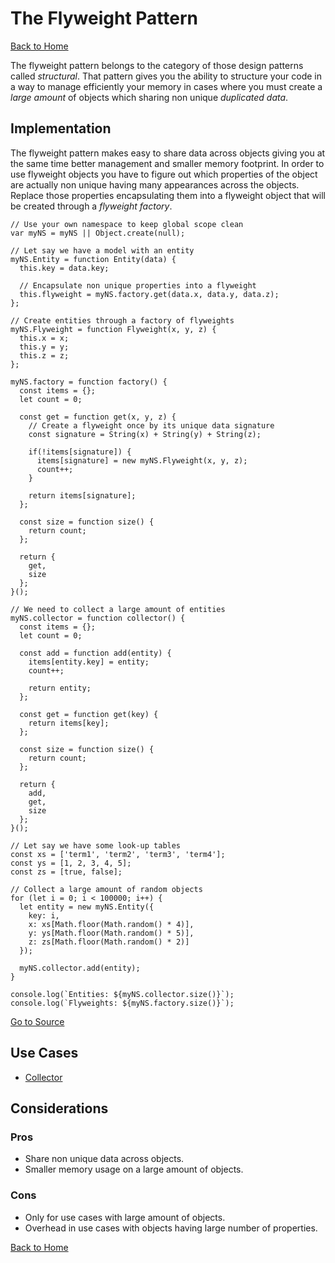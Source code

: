 # The Flyweight Pattern #

[Back to Home](../../../../)

The flyweight pattern belongs to the category of those design patterns called *structural*. That pattern gives you the ability to structure your code in a way to manage efficiently your memory in cases where you must create a *large amount* of objects which sharing non unique *duplicated data*.

## Implementation ##

The flyweight pattern makes easy to share data across objects giving you at the same time better management and smaller memory footprint. In order to use flyweight objects you have to figure out which properties of the object are actually non unique having many appearances across the objects. Replace those properties encapsulating them into a flyweight object that will be created through a *flyweight factory*.

```
// Use your own namespace to keep global scope clean
var myNS = myNS || Object.create(null);

// Let say we have a model with an entity
myNS.Entity = function Entity(data) {
  this.key = data.key;

  // Encapsulate non unique properties into a flyweight
  this.flyweight = myNS.factory.get(data.x, data.y, data.z);
};

// Create entities through a factory of flyweights
myNS.Flyweight = function Flyweight(x, y, z) {
  this.x = x;
  this.y = y;
  this.z = z;
};

myNS.factory = function factory() {
  const items = {};
  let count = 0;

  const get = function get(x, y, z) {
    // Create a flyweight once by its unique data signature
    const signature = String(x) + String(y) + String(z);

    if(!items[signature]) {
      items[signature] = new myNS.Flyweight(x, y, z);
      count++;
    }

    return items[signature];
  };

  const size = function size() {
    return count;
  };

  return {
    get,
    size
  };
}();

// We need to collect a large amount of entities
myNS.collector = function collector() {
  const items = {};
  let count = 0;

  const add = function add(entity) {
    items[entity.key] = entity;
    count++;

    return entity;
  };

  const get = function get(key) {
    return items[key];
  };

  const size = function size() {
    return count;
  };

  return {
    add,
    get,
    size
  };
}();

// Let say we have some look-up tables
const xs = ['term1', 'term2', 'term3', 'term4'];
const ys = [1, 2, 3, 4, 5];
const zs = [true, false];

// Collect a large amount of random objects
for (let i = 0; i < 100000; i++) {
  let entity = new myNS.Entity({
    key: i,
    x: xs[Math.floor(Math.random() * 4)],
    y: ys[Math.floor(Math.random() * 5)],
    z: zs[Math.floor(Math.random() * 2)]
  });

  myNS.collector.add(entity);
}

console.log(`Entities: ${myNS.collector.size()}`);
console.log(`Flyweights: ${myNS.factory.size()}`);
```

[Go to Source](index.js)

## Use Cases ##
* [Collector](collector.js)

## Considerations ##

### Pros ###
* Share non unique data across objects.
* Smaller memory usage on a large amount of objects.

### Cons ###
* Only for use cases with large amount of objects.
* Overhead in use cases with objects having large number of properties.

[Back to Home](../../../../)

